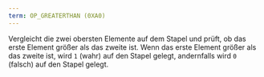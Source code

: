 ```yaml
---
term: OP_GREATERTHAN (0XA0)
---
```


Vergleicht die zwei obersten Elemente auf dem Stapel und prüft, ob das erste Element größer als das zweite ist. Wenn das erste Element größer als das zweite ist, wird `1` (wahr) auf den Stapel gelegt, andernfalls wird `0` (falsch) auf den Stapel gelegt.